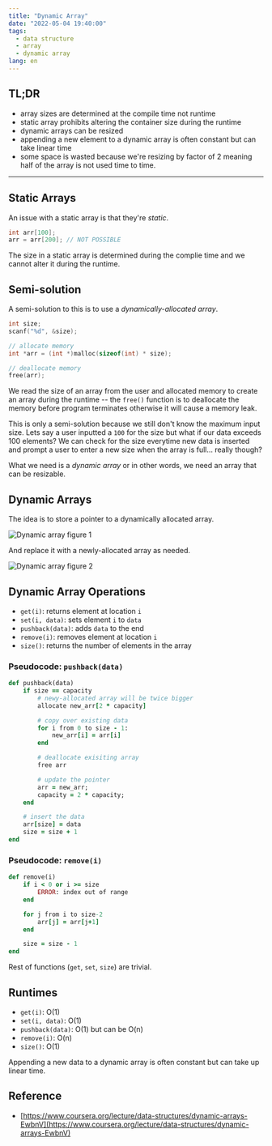 ```yaml
---
title: "Dynamic Array"
date: "2022-05-04 19:40:00"
tags: 
  - data structure
  - array
  - dynamic array
lang: en
---
```


## TL;DR
- array sizes are determined at the compile time not runtime
- static array prohibits altering the container size during the runtime
- dynamic arrays can be resized
- appending a new element to a dynamic array is often constant but can take linear time
- some space is wasted because we're resizing by factor of 2 meaning half of the array is not used time to time.

---

## Static Arrays
An issue with a static array is that they're *static*.

```c
int arr[100];
arr = arr[200]; // NOT POSSIBLE
```

The size in a static array is determined during the complie time and we cannot alter it during the runtime.

## Semi-solution
A semi-solution to this is to use a *dynamically-allocated array*.

```c
int size;
scanf("%d", &size);

// allocate memory
int *arr = (int *)malloc(sizeof(int) * size);

// deallocate memory
free(arr);
```

We read the size of an array from the user and allocated memory to create an array during the runtime -- the `free()` function is to deallocate the memory before program terminates otherwise it will cause a memory leak.

This is only a semi-solution because we still don't know the maximum input size. Lets say a user inputted a `100` for the size but what if our data exceeds 100 elements? We can check for the size everytime new data is inserted and prompt a user to enter a new size when the array is full... really though? 

What we need is a *dynamic array* or in other words, we need an array that can be resizable.

## Dynamic Arrays
The idea is to store a pointer to a dynamically allocated array.

![Dynamic array figure 1](/images/posts/dynamic-array/darray-m.png)

 And replace it with a newly-allocated array as needed.

![Dynamic array figure 2](/images/posts/dynamic-array/darray-mid.png)

## Dynamic Array Operations
- `get(i)`: returns element at location `i`
- `set(i, data)`: sets element `i` to `data`
- `pushback(data)`: adds `data` to the end
- `remove(i)`: removes element at location `i`
- `size()`: returns the number of elements in the array

### Pseudocode: `pushback(data)`

```rb
def pushback(data)
    if size == capacity
        # newy-allocated array will be twice bigger
        allocate new_arr[2 * capacity]

        # copy over existing data
        for i from 0 to size - 1:
            new_arr[i] = arr[i]
        end

        # deallocate exisiting array
        free arr

        # update the pointer
        arr = new_arr;
        capacity = 2 * capacity;
    end

    # insert the data
    arr[size] = data
    size = size + 1
end
```

### Pseudocode: `remove(i)`

```rb
def remove(i)
    if i < 0 or i >= size
        ERROR: index out of range
    end

    for j from i to size-2
        arr[j] = arr[j+1]
    end

    size = size - 1
end
```

Rest of functions (`get`, `set`, `size`) are trivial.

## Runtimes
- `get(i)`: O(1)
- `set(i, data)`: O(1)
- `pushback(data)`: O(1) but can be O(n)
- `remove(i)`: O(n)
- `size()`: O(1)

Appending a new data to a dynamic array is often constant but can take up linear time.

## Reference
- [https://www.coursera.org/lecture/data-structures/dynamic-arrays-EwbnV](https://www.coursera.org/lecture/data-structures/dynamic-arrays-EwbnV)